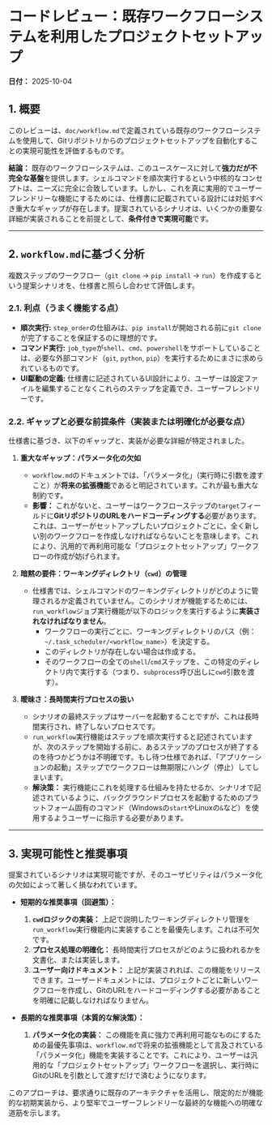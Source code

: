 # コードレビュー：既存ワークフローシステムを利用したプロジェクトセットアップ

**日付：** 2025-10-04

## 1. 概要

このレビューは、`doc/workflow.md`で定義されている既存のワークフローシステムを使用して、Gitリポジトリからのプロジェクトセットアップを自動化することの実現可能性を評価するものです。

**結論：** 既存のワークフローシステムは、このユースケースに対して**強力だが不完全な基盤**を提供します。シェルコマンドを順次実行するという中核的なコンセプトは、ニーズに完全に合致しています。しかし、これを真に実用的でユーザーフレンドリーな機能にするためには、仕様書に記載されている設計には対処すべき重大なギャップが存在します。提案されているシナリオは、いくつかの重要な詳細が実装されることを前提として、**条件付きで実現可能**です。

---

## 2. `workflow.md`に基づく分析

複数ステップのワークフロー（`git clone` -> `pip install` -> `run`）を作成するという提案シナリオを、仕様書と照らし合わせて評価します。

### 2.1. 利点（うまく機能する点）

- **順次実行:** `step_order`の仕組みは、`pip install`が開始される前に`git clone`が完了することを保証するのに理想的です。
- **コマンド実行:** `job_type`が`shell`、`cmd`、`powershell`をサポートしていることは、必要な外部コマンド（`git`, `python`, `pip`）を実行するためにまさに求められているものです。
- **UI駆動の定義:** 仕様書に記述されているUI設計により、ユーザーは設定ファイルを編集することなくこれらのステップを定義でき、ユーザーフレンドリーです。

### 2.2. ギャップと必要な前提条件（実装または明確化が必要な点）

仕様書に基づき、以下のギャップと、実装が必要な詳細が特定されました。

1.  **重大なギャップ：パラメータ化の欠如**
    - `workflow.md`のドキュメントでは、「パラメータ化」（実行時に引数を渡すこと）が**将来の拡張機能**であると明記されています。これが最も重大な制約です。
    - **影響：** これがないと、ユーザーはワークフローステップの`target`フィールドに**GitリポジトリのURLをハードコーディングする**必要があります。これは、ユーザーがセットアップしたいプロジェクトごとに、全く新しい別のワークフローを作成しなければならないことを意味します。これにより、汎用的で再利用可能な「プロジェクトセットアップ」ワークフローの作成が妨げられます。

2.  **暗黙の要件：ワーキングディレクトリ（`cwd`）の管理**
    - 仕様書では、シェルコマンドのワーキングディレクトリがどのように管理されるか定義されていません。このシナリオが機能するためには、`run_workflow`ジョブ実行機能が以下のロジックを実行するように**実装されなければなりません**。
        - ワークフローの実行ごとに、ワーキングディレクトリのパス（例：`~/.task_scheduler/<workflow_name>`）を決定する。
        - このディレクトリが存在しない場合は作成する。
        - そのワークフローの全ての`shell`/`cmd`ステップを、この特定のディレクトリ内で実行する（つまり、`subprocess`呼び出しに`cwd`引数を渡す）。

3.  **曖昧さ：長時間実行プロセスの扱い**
    - シナリオの最終ステップはサーバーを起動することですが、これは長時間実行され、終了しないプロセスです。
    - `run_workflow`実行機能はステップを順次実行すると記述されていますが、次のステップを開始する前に、あるステップのプロセスが終了するのを待つかどうかは不明確です。もし待つ仕様であれば、「アプリケーションの起動」ステップでワークフローは無期限にハング（停止）してしまいます。
    - **解決策：** 実行機能にこれを処理する仕組みを持たせるか、シナリオで記述されているように、バックグラウンドプロセスを起動するためのプラットフォーム固有のコマンド（Windowsの`start`やLinuxの`&`など）を使用するようユーザーに指示する必要があります。

---

## 3. 実現可能性と推奨事項

提案されているシナリオは実現可能ですが、そのユーザビリティはパラメータ化の欠如によって著しく損なわれています。

- **短期的な推奨事項（回避策）：**
    1.  **`cwd`ロジックの実装：** 上記で説明したワーキングディレクトリ管理を`run_workflow`実行機能内に実装することを最優先します。これは不可欠です。
    2.  **プロセス処理の明確化：** 長時間実行プロセスがどのように扱われるかを文書化、または実装します。
    3.  **ユーザー向けドキュメント：** 上記が実装されれば、この機能をリリースできます。ユーザードキュメントには、プロジェクトごとに新しいワークフローを作成し、GitのURLをハードコーディングする必要があることを明確に記載しなければなりません。

- **長期的な推奨事項（本質的な解決策）：**
    1.  **パラメータ化の実装：** この機能を真に強力で再利用可能なものにするための最優先事項は、`workflow.md`で将来の拡張機能として言及されている「パラメータ化」機能を実装することです。これにより、ユーザーは汎用的な「プロジェクトセットアップ」ワークフローを選択し、実行時にGitのURLを引数として渡すだけで済むようになります。

このアプローチは、要求通りに既存のアーキテクチャを活用し、限定的だが機能的な初期実装から、より堅牢でユーザーフレンドリーな最終的な機能への明確な道筋を示します。